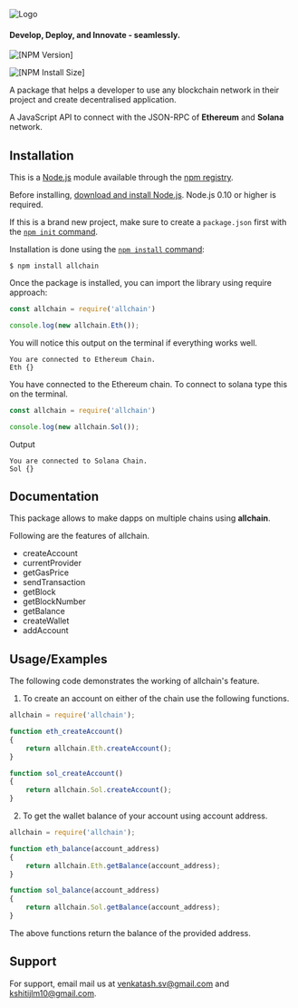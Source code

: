 
![Logo](https://drive.google.com/uc?id=1nRZ_WyzWSPc4vLS9TH4rnWKXoIFJhX9d)


#### Develop, Deploy, and Innovate - seamlessly.

![[NPM Version]](https://img.shields.io/badge/npm-v9.3.1-green) 

![[NPM Install Size]](https://img.shields.io/badge/downloads-%3E100-blue)

A package that helps a developer to use any blockchain network in their project and create decentralised application.

A JavaScript API to connect with the JSON-RPC of **Ethereum** and **Solana** network.



## Installation

This is a [Node.js](https://nodejs.org/en/) module available through the
[npm registry](https://www.npmjs.com/).

Before installing, [download and install Node.js](https://nodejs.org/en/download/).
Node.js 0.10 or higher is required.

If this is a brand new project, make sure to create a `package.json` first with
the [`npm init` command](https://docs.npmjs.com/creating-a-package-json-file).

Installation is done using the
[`npm install` command](https://docs.npmjs.com/getting-started/installing-npm-packages-locally):

```console
$ npm install allchain
```

Once the package is installed, you can import the library using require approach:

```js
const allchain = require('allchain')

console.log(new allchain.Eth());
```

You will notice this output on the terminal if everything works well.

```console
You are connected to Ethereum Chain.
Eth {}
```
You have connected to the Ethereum chain. 
To connect to solana type this on the terminal.
```js
const allchain = require('allchain')

console.log(new allchain.Sol());
```
Output
```console
You are connected to Solana Chain.
Sol {}
```
    
## Documentation

This package allows to make dapps on multiple chains using **allchain**.

Following are the features of allchain.
* createAccount
* currentProvider
* getGasPrice
* sendTransaction
* getBlock
* getBlockNumber
* getBalance
* createWallet
* addAccount





## Usage/Examples

The following code demonstrates the working of allchain's feature.

1. To create an account on either of the chain use the following functions.

```javascript
allchain = require('allchain');

function eth_createAccount()
{
    return allchain.Eth.createAccount();
}

function sol_createAccount()
{
    return allchain.Sol.createAccount();
}

```


2. To get the wallet balance of your account using account address.

```javascript
allchain = require('allchain');

function eth_balance(account_address)
{
    return allchain.Eth.getBalance(account_address);
}

function sol_balance(account_address)
{
    return allchain.Sol.getBalance(account_address);
}

```
The above functions return the balance of the provided address.


## Support

For support, email mail us at venkatash.sv@gmail.com and kshitijlm10@gmail.com.

